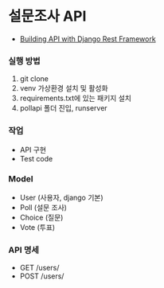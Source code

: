 # 설문조사 API
* [Building API with Django Rest Framework](https://books.agiliq.com/projects/django-api-polls-tutorial/en/latest/index.html)

### 실행 방법
1. git clone
2. venv 가상환경 설치 및 활성화
3. requirements.txt에 있는 패키지 설치
4. pollapi 폴더 진입, runserver


### 작업
* API 구현
* Test code

### Model
* User (사용자, django 기본)
* Poll (설문 조사)
* Choice (질문)
* Vote (투표)

### API 명세
* GET /users/
* POST /users/